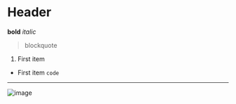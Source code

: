 # Header
**bold**
*italic*
> blockquote
1. First item
- First item
`code`
---
![image]("C:\Users\serra\Downloads\stevens-official-pmscolor-r.jpg")
